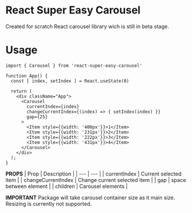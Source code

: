 # React Super Easy Carousel

Created for scratch React carousel library wich is still in beta stage.

# Usage

```
import { Carousel } from 'react-super-easy-carousel'

function App() {
  const [ index, setIndex ] = React.useState(0)

  return (
    <div className="App">
      <Carousel 
        currentIndex={index}
        changeCurrentIndex={(index) => { setIndex(index) }}
        gap={25}
      >
        <Item style={{width: '400px'}}>1</Item>
        <Item style={{width: '231px'}}>2</Item>
        <Item style={{width: '222px'}}>3</Item>
        <Item style={{width: '431px'}}>4</Item>
      </Carousel>
    </div>
  );
}
```
**PROPS**
| Prop | Description |
| --- | --- |
| currentIndex | Current selected item |
| changeCurrentIndex | Change current selected item |
| gap | space between element |
| children | Carousel elements |

**IMPORTANT**
Package will take carousel container size as it main size.
Resizing is currently not supported.

